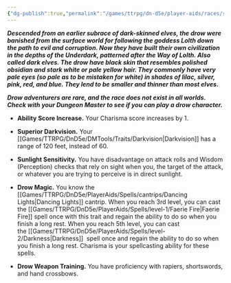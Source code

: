 ```yaml
---
{"dg-publish":true,"permalink":"/games/ttrpg/dn-d5e/player-aids/races/sub-races/elf-subrace-dark-elf/","tags":["ttrpg/dnd/5e","races","Sub-Races"],"noteIcon":""}
---
```





**_Descended from an earlier subrace of dark-skinned elves, the drow were banished from the surface world for following the goddess Lolth down the path to evil and corruption. Now they have built their own civilization in the depths of the Underdark, patterned after the Way of Lolth. Also called dark elves. The drow have black skin that resembles polished obsidian and stark white or pale yellow hair. They commonly have very pale eyes (so pale as to be mistaken for white) in shades of lilac, silver, pink, red, and blue. They lend to be smaller and thinner than most elves._**

**_Drow adventurers are rare, and the race does not exist in all worlds. Check with your Dungeon Master to see if you can play a drow character._**

- **Ability Score Increase.** Your Charisma score increases by 1.

- **Superior Darkvision.** Your [[Games/TTRPG/DnD5e/DMTools/Traits/Darkvision\|Darkvision]] has a range of 120 feet, instead of 60.

- **Sunlight Sensitivity.** You have disadvantage on attack rolls and Wisdom (Perception) checks that rely on sight when you, the target of the attack, or whatever you are trying to perceive is in direct sunlight.

- **Drow Magic.** You know the [[Games/TTRPG/DnD5e/PlayerAids/Spells/cantrips/Dancing Lights\|Dancing Lights]] cantrip. When you reach 3rd level, you can cast the [[Games/TTRPG/DnD5e/PlayerAids/Spells/level-1/Faerie Fire\|Faerie Fire]] spell once with this trait and regain the ability to do so when you finish a long rest. When you reach 5th level, you can cast the [[Games/TTRPG/DnD5e/PlayerAids/Spells/level-2/Darkness\|Darkness]]  spell once and regain the ability to do so when you finish a long rest. Charisma is your spellcasting ability for these spells.

- **Drow Weapon Training.** You have proficiency with rapiers, shortswords, and hand crossbows.